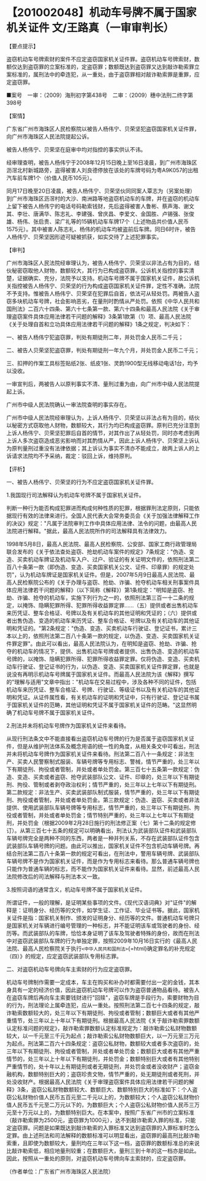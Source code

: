 # 【201002048】机动车号牌不属于国家机关证件 文/王路真（一审审判长）

【要点提示】

盗窃机动车号牌索财的案件不应定盗窃国家机关证件罪。盗窃机动车号牌索财，数额仅达到盗窃罪的立案标准的，定盗窃罪；数额既达到盗窃罪又达到敲诈勒索罪立案标准的，属刑法中的牵连犯，从一重处，由于盗窃罪相对敲诈勒索罪是重罪，应定盗窃罪。

■案号　一审：（2009）海刑初字第438号　二审：（2009）穗中法刑二终字第398号

【案情】

广东省广州市海珠区人民检察院以被告人杨伟宁、贝荣坚犯盗窃国家机关证件罪，向广州市海珠区人民法院提起公诉。

被告人杨伟宁、贝荣坚在庭审中均对指控的事实供认不讳。

经审理查明，被告人杨伟宁于2008年12月15日晚上至16日凌晨，到广州市海珠区沥滘北村新城路旁，盗得被害人刘良德停放在该处的车牌号码为粤A9K057的出租汽车前车牌1个（价值人民币105元）。

同月17日晚至20日凌晨，被告人杨伟宁、贝荣坚伙同同案人覃志为（另案处理）到广州市海珠区沥滘村的大沙、南洲路等地盗窃机动车的车牌，并在盗窃的机动车上留下被告人杨伟宁的电话号码勒索钱财，先后盗得被害人鲁彬、蔡声海、谢文其、李壮、唐满华、陈志礼、李建强、曾庆昌、李爱文、金国胜、卢锡强、张俊雄、杨伟、张启贵、梁广礼等的15辆机动车车牌17个（上述物品共价值人民币1575元）。其中被害人陈志礼、杨伟的机动车均被盗前后车牌。同日6时许，被告人杨伟宁、贝荣坚因形迹可疑被抓获，如实交待了上述犯罪事实。

【审判】

广州市海珠区人民法院经审理认为，被告人杨伟宁、贝荣坚以非法占有为目的，结伙秘密窃取他人财物，数额较大，其行为已构成盗窃罪。公诉机关指控的事实清楚，证据确实、充分，法院予以支持。机动车号牌不属于国家机关证件，故公诉机关指控被告人杨伟宁、贝荣坚的行为构成盗窃国家机关证件罪，定性不准确，法院不予支持。惟被告人杨伟宁、贝荣坚在犯罪后自首，依法可从轻处罚。两被告人盗窃多块机动车号牌，社会影响恶劣，在量刑时酌情从严处罚。依照《中华人民共和国刑法》二百六十四条、第六十七条第一款、第六十四条和最高人民法院《关于审理盗窃案件具体应用法律若干问题的解释》3条第1款第（1）项、最高人民法院《关于处理自首和立功具体应用法律若干问题的解释》1条之规定，判决如下：

一、被告人杨伟宁犯盗窃罪，判处有期徒刑二年，并处罚金人民币二千元；

二、被告人贝荣坚犯盗窃罪，判处有期徒刑一年九个月，并处罚金人民币二千元；

三、扣押的作案工具标签贴纸2张、纸皮1张、灵韵1900型无线移动电话1台，均予以没收。

一审宣判后，两被告人以原判事实不清、量刑过重为由，向广州市中级人民法院提起上诉。

广州市中级人民法院确认一审法院查明的事实存在。

广州市中级人民法院经审理认为，上诉人杨伟宁、贝荣坚以非法占有为目的，结伙以秘密方式窃取他人财物，数额较大，其行为均已构成盗窃罪。原判已充分注意到上诉人杨伟宁、贝荣坚犯罪后自首的情节，对其作出了从轻处罚，同时亦考虑到两上诉人多次盗窃造成恶劣影响而对其酌情从严，因此上诉人杨伟宁、贝荣坚上诉认为原判量刑过重没有法律依据；其上诉认为事实不清亦不能成立，故两上诉人的上诉请求法院均不予采纳，裁定：驳回上诉，维持原判。

【评析】

一、被告人杨伟宁、贝荣坚的行为不应定盗窃国家机关证件罪。

1.我国现行司法解释认为机动车号牌不属于国家机关证件。

判断一种行为能否构成犯罪进而构成何种性质的犯罪，根据罪刑法定原则，只能依据现行有效的法律来进行。全国人民代表大会常务委员会《关于加强法律解释工作的决议》规定："凡属于法院审判工作中具体应用法律、法令的问题，由最高人民法院进行解释。"据此，最高人民法院所作的司法解释具有法律效力。

1998年5月8日，最高人民法院、最高人民检察院、公安部、国家工商行政管理局联合发布的《关于依法查处盗窃、抢劫机动车案件的规定》7条规定："伪造、变造、买卖机动车牌证及机动车入户、过户、验证的有关证明文件的，依照刑法第二百八十条第一款（即伪造、变造、买卖国家机关公文、证件、印章罪）的规定处罚"，认为机动车牌证是国家机关证件。但是，2007年5月9日最高人民法院、最高人民检察院公布的《关于办理与盗窃、抢劫、诈骗、抢夺机动车相关刑事案件具体应用法律若干问题的解释》（以下简称《解释》）第1条规定："明知是盗窃、抢劫、诈骗、抢夺的机动车，实施下列行为之一的，依照刑法第三百一十二条的规定，以掩饰、隐瞒犯罪所得、犯罪所得收益罪定罪......（五）提供或者出售机动车来历凭证、整车合格证、号牌以及有关机动车的其他证明和凭证的；（六）提供或者出售伪造、变造的机动车来历凭证、整车合格证、号牌以及有关机动车的其他证明和凭证的。"第2条规定："伪造、变造、买卖机动车行驶证、登记证书，累计三本以上的，依照刑法第二百八十条第一款的规定，以伪造、变造、买卖国家机关证件罪定罪"。由此可以看出，最高人民法院认为，在明知是盗窃、抢劫、诈骗、抢夺的机动车的情况下，提供、出售机动车号牌或者提供、出售伪造、变造的机动车号牌的，以掩饰、隐瞒犯罪所得、犯罪所得收益罪定罪。仅将伪造、变造、买卖机动车行驶证、登记证书的行为，以伪造、变造、买卖国家机关证件罪定罪，也就是说没有再明示机动车号牌属于国家机关证件。而最高人民法院为该《解释》撰写的"理解与适用"文章中指出："机动车在交易过程中，涉及各种不同的证件，包括机动车来历凭证、整车合格证、号牌、行驶证、等级证书以及有关机动车的其他证明和凭证。从证件属性看，有关机动车的证明和凭证中，只有行驶证、登记证书属于国家机关证件的范畴，其他证明和凭证不属于国家机关证件的范畴。"这显然明确了机动车号牌不属于国家机关证件。

2.刑法并未将机动车号牌作为国家机关证件来看待。

从现行刑法条文中不能直接看出盗窃机动车号牌的行为是否属于盗窃国家机关证件，但是从维护刑法体系及概念用语的统一性的角度，从相关条文中可看出，刑法并未将机动车号牌作为国家机关证件来看待。刑法第二百八十一条规定：非法生产、买卖人民警察制式服装、车辆号牌等专用标志、警械，情节严重的，处三年以下有期徒刑、拘役或者管制，并处或者单处罚金。第三百七十五条第一款规定：伪造、变造、买卖或者盗窃、抢夺武装部队公文、证件、印章的，处三年以下有期徒刑、拘役、管制或者剥夺政治权利；情节严重的，处三年以上七年以下有期徒刑。第二款规定：非法生产、买卖武装部队制式服装，情节严重的，处三年以下有期徒刑、拘役或者管制，并处或者单处罚金。第三款规定：伪造、盗窃、买卖或者非法提供、使用武装部队车辆号牌等专用标志，情节严重的，处三年以下有期徒刑、拘役或者管制，并处或者单处罚金；情节特别严重的，处三年以上七年以下有期徒刑，并处罚金（根据2009年2月28日施行的刑法修正案（七）第十二条的规定修订）。从第三百七十五条的规定可以明确看出，刑法认为武装部队证件和武装部队车辆号牌完全是两种不同的东西，两者是一种并列关系，不存在武装部队证件包含武装部队车辆号牌的问题。由此可以推出，国家机关证件不包含机动车辆号牌。再结合刑法第二百八十条第一款的规定可看出，在刑法中，警用车辆号牌、武装部队车辆号牌不是作为国家机关证件，而是作为专用标志来看待。那么普通车辆号牌也只能作为普通车辆的标志，而不能作为国家机关证件来看待。显然，前述最高人民法院修改后的司法解释与刑法本义一致。

3.按照词语的通常含义，机动车号牌不属于国家机关证件。

所谓证件，一般的理解，是证明某些事项的文件。《现代汉语词典》对"证件"的解释是：证明身分、经历等的文件，如学生证、工作证、毕业证书等。据此，国家机关证件是指：国家机关制作、颁发的证明身分、经历等的文件。普通机动车号牌只是国家机关对车辆进行编号管理的一种标志，并不能证明该车或驾驶者的身份、经历等。而武装部队的车牌，恰恰本身证明了该车及驾驶者特殊的身份，故而在刑法中对盗窃武装部队车牌的行为单独定罪，按照2009年10月16日实行的《最高人民法院、最高人民检察院关于执行`<中华人民共和国刑法>`{=html}确定罪名的补充规定（四）》的规定，应定盗窃武装部队专用标志罪。

二、对盗窃机动车号牌向车主索财的行为应定盗窃罪。

机动车号牌制作需要一定成本，车主在购买和补办时都需要付出一定的金钱，其本身具有一定的经济价值，因此盗窃机动车号牌可以作为盗窃普通物品看待。被告人在盗窃车牌后再向车主索要钱财进行"回赎"，盗窃车牌是手段行为，索要财物为目的行为，刑法理论上属牵连犯，应从一重处。按照刑法第二百七十四条的规定，敲诈勒索数额较大的，处三年以下有期徒刑、拘役或者管制；数额巨大或者有其他严重情节，处三年以上十年以下有期徒刑。根据最高人民法院《关于敲诈勒索罪数额认定标准问题的规定》，敲诈勒索罪数额认定标准规定为：敲诈勒索公私财物数额较大，以一千元至三千元为起点；敲诈勒索公私财物数额巨大，以一万元至三万元为起点。刑法第二百六十四条规定：盗窃公私财物，数额较大或者多次盗窃的，处三年以下有期徒刑、拘役或者管制，并处或者单处罚金；数额巨大或者有其他严重情节的，处三年以上十年以下有期徒刑，并处罚金；数额特别巨大或者有其他特别严重情节的，处十年以上有期徒刑或者无期徒刑，并处罚金或者没收财产；盗窃金融机构，数额特别巨大的；盗窃珍贵文物，情节严重的，处无期徒刑或者死刑，并处没收财产。根据最高人民法院《关于审理盗窃案件具体应用法律若干问题的解释》3条，盗窃公私财物数额较大、数额巨大、数额特别巨大的标准如下：个人盗窃公私财物价值人民币五百元至二千元以上的，为数额较大；个人盗窃公私财物价值人民币五千元至二万元以下的，为数额巨大；个人盗窃公私财物价值人民币三万元至十万元以上的，为数额特别巨大。在本案中，按照广东省广州市的立案标准（敲诈勒索罪为2500元，盗窃罪为1000元），达不到敲诈勒索入罪的标准，只能定盗窃罪。问题是如果既达到敲诈勒索的入罪标准又达到盗窃罪的入罪标准时怎么定罪。由上述刑法和司法解释的数额标准可以明显看出，盗窃罪的最高刑比敲诈勒索重，且即使为数额较大，量刑均在三年以下这一档，盗窃罪的数额标准总的来说比敲诈勒索低，相应地量刑较重；在数额巨大，量刑三到十年的这一档亦是如此。因此，按照从一重处的原则，对盗窃机动车号牌向车主索财的，应定盗窃罪。

（作者单位：广东省广州市海珠区人民法院）